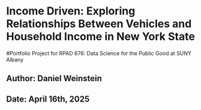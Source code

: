 # **Income Driven: Exploring Relationships Between Vehicles and Household Income in New York State**
#Portfolio Project for RPAD 676: Data Science for the Public Good at SUNY Albany

## Author: Daniel Weinstein
## Date: April 16th, 2025
